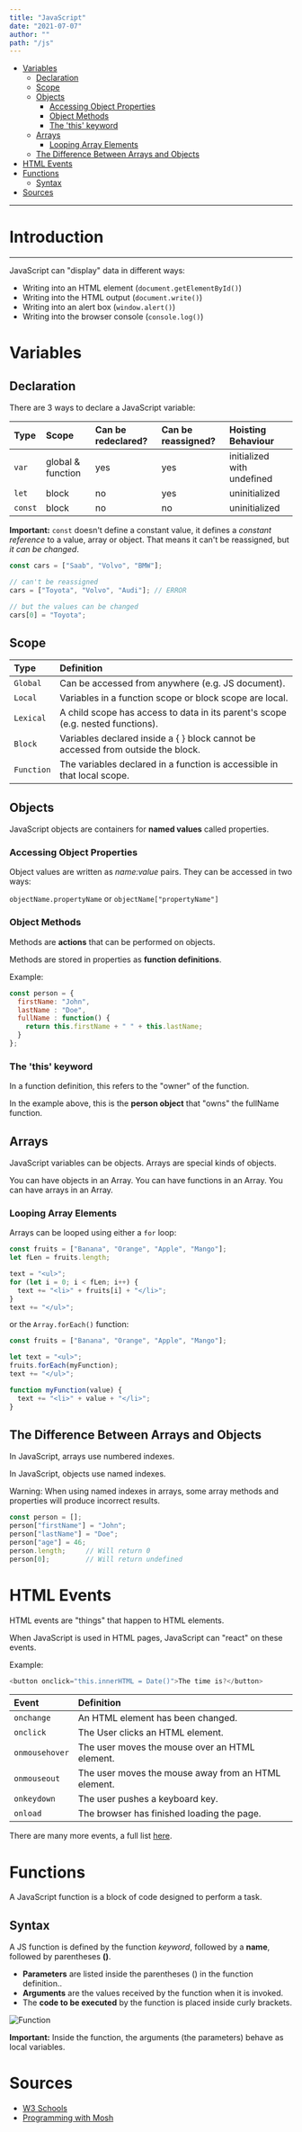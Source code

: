 ```yaml
---
title: "JavaScript"
date: "2021-07-07"
author: ""
path: "/js"
---
```


- [Variables](#variables)
  - [Declaration](#declaration)
  - [Scope](#scope)
  - [Objects](#objects)
    - [Accessing Object Properties](#accessing-object-properties)
    - [Object Methods](#object-methods)
    - [The 'this' keyword](#the-this-keyword)
  - [Arrays](#arrays)
    - [Looping Array Elements](#looping-array-elements)
  - [The Difference Between Arrays and Objects](#the-difference-between-arrays-and-objects)
- [HTML Events](#html-events)
- [Functions](#functions)
  - [Syntax](#syntax)
- [Sources](#sources)

---
# Introduction
---

JavaScript can "display" data in different ways:
- Writing into an HTML element (`document.getElementById()`)
- Writing into the HTML output (`document.write()`)
- Writing into an alert box (`window.alert()`)
- Writing into the browser console (`console.log()`)

# Variables

## Declaration

There are 3 ways to declare a JavaScript variable:

| Type    | Scope             | Can be redeclared? | Can be reassigned? | Hoisting Behaviour         |
| :------ | :---------------- | :----------------- | :----------------- | :------------------------- |
| `var`   | global & function | yes                | yes                | initialized with undefined |
| `let`   | block             | no                 | yes                | uninitialized              |
| `const` | block             | no                 | no                 | uninitialized              |

**Important:** `const` doesn't define a constant value, it defines a *constant reference* to a value, array or object. That means it can't be reassigned, but *it can be changed*.

```js
const cars = ["Saab", "Volvo", "BMW"];

// can't be reassigned
cars = ["Toyota", "Volvo", "Audi"]; // ERROR

// but the values can be changed
cars[0] = "Toyota";
```

## Scope

| Type       | Definition                                                                       |
| :--------- | :------------------------------------------------------------------------------- |
| `Global`   | Can be accessed from anywhere (e.g. JS document).                                |
| `Local`    | Variables in a function scope or block scope are local.                          |
| `Lexical`  | A child scope has access to data in its parent's scope (e.g. nested functions).  |
| `Block`    | Variables declared inside a { } block cannot be accessed from outside the block. |
| `Function` | The variables declared in a function is accessible in that local scope.          |

## Objects

JavaScript objects are containers for **named values** called properties.

### Accessing Object Properties

Object values are written as *name:value* pairs. They can be accessed in two ways:

`objectName.propertyName` or `objectName["propertyName"]`

### Object Methods

Methods are **actions** that can be performed on objects.

Methods are stored in properties as **function definitions**.

Example:

```js
const person = {
  firstName: "John",
  lastName : "Doe",
  fullName : function() {
    return this.firstName + " " + this.lastName;
  }
};
```
### The 'this' keyword
In a function definition, this refers to the "owner" of the function.

In the example above, this is the **person object** that "owns" the fullName function.

## Arrays

JavaScript variables can be objects. Arrays are special kinds of objects.

You can have objects in an Array. You can have functions in an Array. You can have arrays in an Array.

### Looping Array Elements

Arrays can be looped using either a `for` loop:

```js
const fruits = ["Banana", "Orange", "Apple", "Mango"];
let fLen = fruits.length;

text = "<ul>";
for (let i = 0; i < fLen; i++) {
  text += "<li>" + fruits[i] + "</li>";
}
text += "</ul>";
```
or the `Array.forEach()` function:

```js
const fruits = ["Banana", "Orange", "Apple", "Mango"];

let text = "<ul>";
fruits.forEach(myFunction);
text += "</ul>";

function myFunction(value) {
  text += "<li>" + value + "</li>";
}
```

## The Difference Between Arrays and Objects
In JavaScript, arrays use numbered indexes.  

In JavaScript, objects use named indexes.

Warning: When using named indexes in arrays, some array methods and properties will produce incorrect results.

```js
const person = [];
person["firstName"] = "John";
person["lastName"] = "Doe";
person["age"] = 46;
person.length;     // Will return 0
person[0];         // Will return undefined
```

# HTML Events
HTML events are "things" that happen to HTML elements.

When JavaScript is used in HTML pages, JavaScript can "react" on these events.

Example:
```js
<button onclick="this.innerHTML = Date()">The time is?</button>
```

| Event          | Definition                                          |
| :------------- | :-------------------------------------------------- |
| `onchange`     | An HTML element has been changed.                   |
| `onclick`      | The User clicks an HTML element.                    |
| `onmousehover` | The user moves the mouse over an HTML element.      |
| `onmouseout`   | The user moves the mouse away from an HTML element. |
| `onkeydown`    | The user pushes a keyboard key.                     |
| `onload`       | The browser has finished loading the page.          |

There are many more events, a full list [here](https://www.w3schools.com/jsref/dom_obj_event.asp).


# Functions

A JavaScript function is a block of code designed to perform a task.

## Syntax

A JS function is defined by the function *keyword*, followed by a **name**, followed by parentheses **()**.

- **Parameters** are listed inside the parentheses () in the function definition..
- **Arguments** are the values received by the function when it is invoked.
- The **code to be executed** by the function is placed inside curly brackets.

![Function](../images/JS_functions.png)

**Important:** Inside the function, the arguments (the parameters) behave as local variables.


# Sources

- [W3 Schools](https://www.w3schools.com/js)
- [Programming with Mosh](https://www.youtube.com/watch?v=W6NZfCO5SIk)